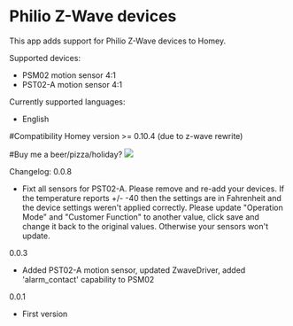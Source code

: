 # Philio Z-Wave devices

This app adds support for Philio Z-Wave devices to Homey.


Supported devices:
* PSM02   motion sensor 4:1
* PST02-A motion sensor 4:1


Currently supported languages:
* English

#Compatibility
Homey version >= 0.10.4 (due to z-wave rewrite)

#Buy me a beer/pizza/holiday?
[![](https://www.paypalobjects.com/en_US/i/btn/btn_donateCC_LG.gif)](https://www.paypal.com/cgi-bin/webscr?cmd=_donations&business=KWMTEXY3U6VVN&lc=GB&item_name=HomeyApp&item_number=PhilioApp&currency_code=EUR&bn=PP%2dDonationsBF%3abtn_donateCC_LG%2egif%3aNonHosted)


Changelog:
0.0.8
* Fixt all sensors for PST02-A. Please remove and re-add your devices. If the temperature reports +/- -40 then the settings are in Fahrenheit and the device settings weren't applied correctly. Please update "Operation Mode" and "Customer Function" to another value, click save and change it back to the original values. Otherwise your sensors won't update.

0.0.3
* Added PST02-A motion sensor, updated ZwaveDriver, added 'alarm_contact' capability to PSM02

0.0.1
* First version